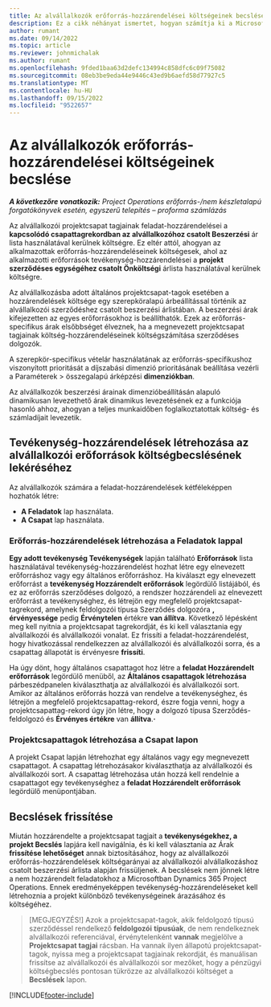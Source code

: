 ```yaml
---
title: Az alvállalkozók erőforrás-hozzárendelései költségeinek becslése
description: Ez a cikk néhányat ismertet, hogyan számítja ki a Microsoft Dynamics 365 Project Operations az alvállalkozói erőforrás-hozzárendelések költségbecslését.
author: rumant
ms.date: 09/14/2022
ms.topic: article
ms.reviewer: johnmichalak
ms.author: rumant
ms.openlocfilehash: 9fded1baa63d2defc134994c858dfc6c09f75082
ms.sourcegitcommit: 08eb3be9eda44e9446c43ed9b6aefd58d77927c5
ms.translationtype: MT
ms.contentlocale: hu-HU
ms.lasthandoff: 09/15/2022
ms.locfileid: "9522657"
---
```

# <a name="cost-estimation-of-subcontracted-resource-assignments"></a>Az alvállalkozók erőforrás-hozzárendelései költségeinek becslése

_**A következőre vonatkozik:** Project Operations erőforrás-/nem készletalapú forgatókönyvek esetén, egyszerű telepítés – proforma számlázás_

Az alvállalkozói projektcsapat tagjainak feladat-hozzárendelései a **kapcsolódó csapattagrekordban az alvállalkozóhoz csatolt Beszerzési** ár lista használatával kerülnek költségre. Ez eltér attól, ahogyan az alkalmazottak erőforrás-hozzárendeléseinek költségesek, ahol az alkalmazotti erőforrások tevékenység-hozzárendelései a **projekt szerződéses egységéhez csatolt Önköltségi** árlista használatával kerülnek költségre. 

Az alvállalkozásba adott általános projektcsapat-tagok esetében a hozzárendelések költsége egy szerepköralapú árbeállítással történik az alvállalkozói szerződéshez csatolt beszerzési árlistában. A beszerzési árak kifejezetten az egyes erőforrásokhoz is beállíthatók. Ezek az erőforrás-specifikus árak elsőbbséget élveznek, ha a megnevezett projektcsapat tagjainak költség-hozzárendeléseinek költségszámítása szerződéses dolgozók. 

A szerepkör-specifikus vételár használatának az erőforrás-specifikushoz viszonyított prioritását a díjszabási dimenzió prioritásának beállítása vezérli a Paraméterek > összegalapú árképzési **dimenziókban**.

Az alvállalkozók beszerzési árainak dimenzióbeállításán alapuló dinamikusan levezethető árak dinamikus levezetésének ez a funkciója hasonló ahhoz, ahogyan a teljes munkaidőben foglalkoztatottak költség- és számladíjait levezetik. 

## <a name="creating-task-assignments-for-getting-cost-estimates-of-subcontractor-resources"></a>Tevékenység-hozzárendelések létrehozása az alvállalkozói erőforrások költségbecslésének lekéréséhez

Az alvállalkozók számára a feladat-hozzárendelések kétféleképpen hozhatók létre: 
- **A Feladatok** lap használata.
- **A Csapat** lap használata.

### <a name="creating-resources-assignments-using-the-tasks-tab"></a>Erőforrás-hozzárendelések létrehozása a Feladatok lappal
**Egy adott tevékenység Tevékenységek** lapján található **Erőforrások** lista használatával tevékenység-hozzárendelést hozhat létre egy elnevezett erőforráshoz vagy egy általános erőforráshoz. Ha kiválaszt egy elnevezett erőforrást a **tevékenység Hozzárendelt erőforrások** legördülő listájából, és ez az erőforrás szerződéses dolgozó, a rendszer hozzárendeli az elnevezett erőforrást a tevékenységhez, és létrejön egy megfelelő projektcsapat-tagrekord, amelynek feldolgozói típusa Szerződés dolgozóra **, érvényessége** pedig **Érvénytelen** értékre **van állítva**. Következő lépésként meg kell nyitnia a projektcsapat tagrekordját, és ki kell választania egy alvállalkozói és alvállalkozói vonalat. Ez frissíti a feladat-hozzárendelést, hogy hivatkozással rendelkezzen az alvállalkozói és alvállalkozói sorra, és a csapattag állapotát is érvényesre **frissíti**.

Ha úgy dönt, hogy általános csapattagot hoz létre a **feladat Hozzárendelt erőforrások** legördülő menüből, az **Általános csapattagok létrehozása** párbeszédpanelen kiválaszthatja az alvállalkozói és alvállalkozói sort. Amikor az általános erőforrás hozzá van rendelve a tevékenységhez, és létrejön a megfelelő projektcsapattag-rekord, észre fogja venni, hogy a projektcsapattag-rekord úgy jön létre, hogy a dolgozó típusa Szerződés-feldolgozó és **Érvényes értékre** van **állítva**.**·**

### <a name="creating-project-team-members-using-the-team-tab"></a>Projektcsapattagok létrehozása a Csapat lapon
A projekt Csapat lapján létrehozhat egy általános vagy egy megnevezett csapattagot. A csapattag létrehozásakor kiválaszthatja az alvállalkozói és alvállalkozói sort. A csapattag létrehozása után hozzá kell rendelnie a csapattagot egy tevékenységhez a **feladat Hozzárendelt erőforrások** legördülő menüpontjában. 

## <a name="updating-estimates"></a>Becslések frissítése
Miután hozzárendelte a projektcsapat tagjait a **tevékenységekhez, a projekt Becslés** lapjára kell navigálnia, és ki kell választania az Árak **frissítése lehetőséget** annak biztosításához, hogy az alvállalkozói erőforrás-hozzárendelések költségarányai az alvállalkozói alvállalkozáshoz csatolt beszerzési árlista alapján frissüljenek. A becslések nem jönnek létre a nem hozzárendelt feladatokhoz a Microsoftban Dynamics 365 Project Operations. Ennek eredményeképpen tevékenység-hozzárendeléseket kell létrehoznia a projekt különböző tevékenységeinek árazásához és költségéhez. 

> [MEGJEGYZÉS!] Azok a projektcsapat-tagok, akik feldolgozó típusú szerződéssel rendelkező **feldolgozói** **típusúak**, de nem rendelkeznek alvállalkozói referenciával, érvénytelenként **vannak** megjelölve a **Projektcsapat tagjai** rácsban. Ha vannak ilyen állapotú projektcsapat-tagok, nyissa meg a projektcsapat tagjainak rekordját, és manuálisan frissítse az alvállalkozói és alvállalkozói sor mezőket, hogy a pénzügyi költségbecslés pontosan tükrözze az alvállalkozói költséget a **Becslések** lapon. 


[!INCLUDE[footer-include](../../includes/footer-banner.md)]
